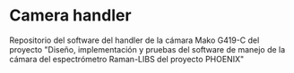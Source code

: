 # Camera handler
 Repositorio del software del handler de la cámara Mako G419-C del proyecto "Diseño, implementación y pruebas del software de manejo de la cámara del espectrómetro Raman-LIBS del proyecto PHOENIX"
